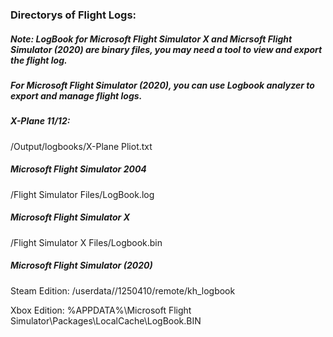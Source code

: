 ### Directorys of Flight Logs:

##### Note: LogBook for Microsoft Flight Simulator X and Micrsoft Flight Simulator (2020) are binary files, you may need a tool to view and export the flight log.

##### For Microsoft Flight Simulator (2020), you can use Logbook analyzer to export and manage flight logs.

##### X-Plane 11/12:

<X-Plane Root Directory>/Output/logbooks/X-Plane Pliot.txt

##### Microsoft Flight Simulator 2004

<Document Directory>/Flight Simulator Files/LogBook.log

##### Microsoft Flight Simulator X

<Document Directory>/Flight Simulator X Files/Logbook.bin

##### Microsoft Flight Simulator (2020)

Steam Edition: <Steam install directory>/userdata/<user-id>/1250410/remote/kh_logbook

Xbox Edition: %APPDATA%\Microsoft Flight Simulator\Packages\LocalCache\LogBook.BIN
